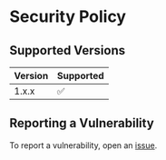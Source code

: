 # Security Policy

## Supported Versions
| Version | Supported          |
| ------- | ------------------ |
| 1.x.x   | :white_check_mark: |

## Reporting a Vulnerability
To report a vulnerability, open an [issue](https://github.com/airchive/blueprint/issues/new/choose).
